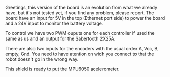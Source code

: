 Greetings, this version of the board is an evolution from what we already have, but it's not tested yet, if you find any problem, please report.
The board have an input for 5V in the top (Ethernet port side) to power the board and a 24V input to monitor the battery voltage.

To control we have two PWM ouputs one for each controller if used the same as us and an output for the Sabertooth 2X25A.

There are also two inputs for the encoders with the usual order A, Vcc, B, empty, Gnd. You need to have atention on wich you connect to that the robot doesn't go in the wrong way.

This shield is ready to put the MPU6050 acelerometer.
